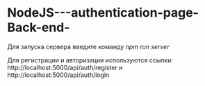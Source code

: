 # NodeJS---authentication-page-Back-end-

Для запуска сервера введите команду <i>npm run server</i>

Для регистрации и авторизации используются ссылки: http://localhost:5000/api/auth/register и http://localhost:5000/api/auth/login

